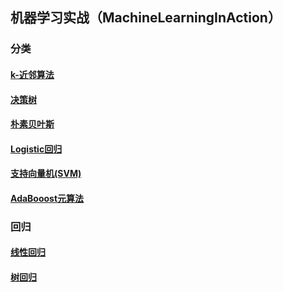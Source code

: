 ## 机器学习实战（MachineLearningInAction）
### 分类
#### [k-近邻算法](http://coldjune.com/2018/05/15/k-%E8%BF%91%E9%82%BB%E7%AE%97%E6%B3%95/)
#### [决策树](http://coldjune.com/2018/05/16/%E5%86%B3%E7%AD%96%E6%A0%91/)
#### [朴素贝叶斯](http://coldjune.com/2018/05/17/%E6%9C%B4%E7%B4%A0%E8%B4%9D%E5%8F%B6%E6%96%AF/)
#### [Logistic回归](http://coldjune.com/2018/05/20/Logistic%E5%9B%9E%E5%BD%92/)
#### [支持向量机(SVM)](http://coldjune.com/2018/05/22/%E6%94%AF%E6%8C%81%E5%90%91%E9%87%8F%E6%9C%BA-SVM/)
#### [AdaBooost元算法](http://coldjune.com/2018/05/23/AdaBoost%E5%85%83%E7%AE%97%E6%B3%95/)
### 回归
#### [线性回归](http://coldjune.com/2018/05/25/%E7%BA%BF%E6%80%A7%E5%9B%9E%E5%BD%92/)
#### [树回归](http://coldjune.com/2018/05/28/%E6%A0%91%E5%9B%9E%E5%BD%92/)
